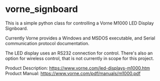 # vorne_signboard

This is a simple python class for controlling a Vorne M1000 LED Display Signboard.

Currently Vorne provides a Windows and MSDOS executable, and Serial communication protocol documentation.

The LED display uses an RS232 connection for control. There's also an option for 
wireless control, that is not currently in scope for this project.

Product Description: https://www.vorne.com/led-displays-m1000.htm
Product Manual: https://www.vorne.com/pdf/manuals/m1000.pdf

